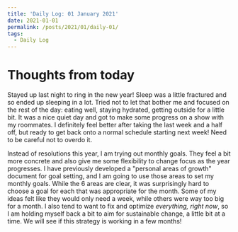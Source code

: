 ```yaml
---
title: 'Daily Log: 01 January 2021'
date: 2021-01-01
permalink: /posts/2021/01/daily-01/
tags:
  - Daily Log
---
```


# Thoughts from today

Stayed up last night to ring in the new year! Sleep was a little fractured and so ended up sleeping in a lot. Tried not to let that bother me and focused on the rest of the day: eating well, staying hydrated, getting outside for a little bit. It was a nice quiet day and got to make some progress on a show with my roommates. I definitely feel better after taking the last week and a half off, but ready to get back onto a normal schedule starting next week! Need to be careful not to overdo it.

Instead of resolutions this year, I am trying out monthly goals. They feel a bit more concrete and also give me some flexibility to change focus as the year progresses. I have previously developed a "personal areas of growth" document for goal setting, and I am going to use those areas to set my monthly goals. While the 6 areas are clear, it was surprisingly hard to choose a goal for each that was appropriate for the month. Some of my ideas felt like they would only need a week, while others were way too big for a month. I also tend to want to fix and optimize *everything, right now*, so I am holding myself back a bit to aim for sustainable change, a little bit at a time. We will see if this strategy is working in a few months!
